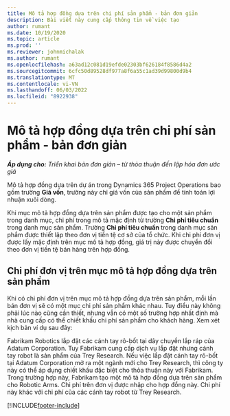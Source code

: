 ```yaml
---
title: Mô tả hợp đồng dựa trên chi phí sản phẩm - bản đơn giản
description: Bài viết này cung cấp thông tin về việc tạo
author: rumant
ms.date: 10/19/2020
ms.topic: article
ms.prod: ''
ms.reviewer: johnmichalak
ms.author: rumant
ms.openlocfilehash: a63ad12c081d19efde02303bf626184f8586d4a2
ms.sourcegitcommit: 6cfc50d89528df977a8f6a55c1ad39d99800d9b4
ms.translationtype: MT
ms.contentlocale: vi-VN
ms.lasthandoff: 06/03/2022
ms.locfileid: "8922938"
---
```

# <a name="cost-product-based-contract-lines---lite"></a>Mô tả hợp đồng dựa trên chi phí sản phẩm - bản đơn giản

_**Áp dụng cho:** Triển khai bản đơn giản – từ thỏa thuận đến lập hóa đơn ước giá_


Mô tả hợp đồng dựa trên dự án trong Dynamics 365 Project Operations bao gồm trường **Giá vốn**, trường này chỉ giá vốn của sản phẩm để tính toán lợi nhuận xuôi dòng.

Khi mục mô tả hợp đồng dựa trên sản phẩm được tạo cho một sản phẩm trong danh mục, chi phí trong mô tả mặc định từ trường **Chi phí tiêu chuẩn** trong danh mục sản phẩm. Trường **Chi phí tiêu chuẩn** trong danh mục sản phẩm được thiết lập theo đơn vị tiền tệ cơ sở của tổ chức. Khi chi phí đơn vị được lấy mặc định trên mục mô tả hợp đồng, giá trị này được chuyển đổi theo đơn vị tiền tệ bán hàng trên hợp đồng.

## <a name="unit-cost-on-a-product-based-contract-line"></a>Chi phí đơn vị trên mục mô tả hợp đồng dựa trên sản phẩm

Khi có chi phí đơn vị trên mục mô tả hợp đồng dựa trên sản phẩm, mỗi lần bán đơn vị sẽ có một mục chi phí sản phẩm khác nhau. Tuy điều này không phải lúc nào cũng cần thiết, nhưng vẫn có một số trường hợp nhất định mà nhà cung cấp có thể chiết khấu chi phí sản phẩm cho khách hàng. Xem xét kịch bản ví dụ sau đây:

Fabrikam Robotics lắp đặt các cánh tay rô-bốt tại dây chuyền lắp ráp của Adatum Corporation. Tuy Fabrikam cung cấp dịch vụ lắp đặt nhưng cánh tay robot là sản phẩm của Trey Research. Nếu việc lắp đặt cánh tay rô-bốt tại Adatum Corporation mở ra một ngành mới cho Trey Research, thì công ty này có thể áp dụng chiết khấu đặc biệt cho thỏa thuận này với Fabrikam. Trong trường hợp này, Fabrikam tạo một mô tả hợp đồng dựa trên sản phẩm cho Robotic Arms. Chi phí trên đơn vị được nhập cho hợp đồng này. Chi phí này khác với chi phí của các cánh tay robot từ Trey Research.


[!INCLUDE[footer-include](../../includes/footer-banner.md)]